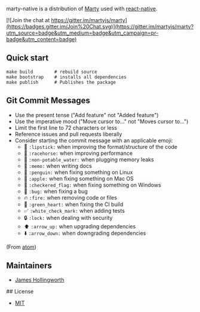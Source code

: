 marty-native is a distribution of [Marty](http://martyjs.org) used with [react-native](http://facebook.github.io/react-native/).

[![Join the chat at https://gitter.im/martyjs/marty](https://badges.gitter.im/Join%20Chat.svg)](https://gitter.im/martyjs/marty?utm_source=badge&utm_medium=badge&utm_campaign=pr-badge&utm_content=badge)

## Quick start

```
make build        # rebuild source
make bootstrap    # installs all dependencies
make publish      # Publishes the package
```

## Git Commit Messages

* Use the present tense ("Add feature" not "Added feature")
* Use the imperative mood ("Move cursor to..." not "Moves cursor to...")
* Limit the first line to 72 characters or less
* Reference issues and pull requests liberally
* Consider starting the commit message with an applicable emoji:
    * :lipstick: `:lipstick:` when improving the format/structure of the code
    * :racehorse: `:racehorse:` when improving performance
    * :non-potable_water: `:non-potable_water:` when plugging memory leaks
    * :memo: `:memo:` when writing docs
    * :penguin: `:penguin:` when fixing something on Linux
    * :apple: `:apple:` when fixing something on Mac OS
    * :checkered_flag: `:checkered_flag:` when fixing something on Windows
    * :bug: `:bug:` when fixing a bug
    * :fire: `:fire:` when removing code or files
    * :green_heart: `:green_heart:` when fixing the CI build
    * :white_check_mark: `:white_check_mark:` when adding tests
    * :lock: `:lock:` when dealing with security
    * :arrow_up: `:arrow_up:` when upgrading dependencies
    * :arrow_down: `:arrow_down:` when downgrading dependencies

(From [atom](https://atom.io/docs/latest/contributing#git-commit-messages))

## Maintainers

* [James Hollingworth](http://github.com/jhollingworth)

## License

* [MIT](https://raw.github.com/martyjs/marty/master/LICENSE)
